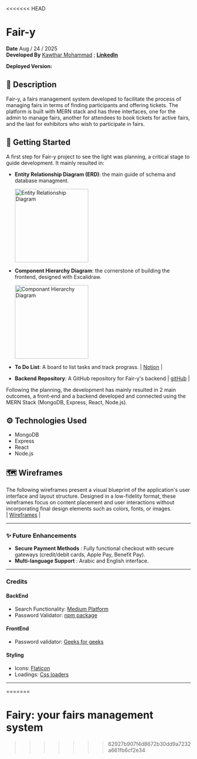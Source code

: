 <<<<<<< HEAD
# Fair-y
**Date** Aug / 24 / 2025 <br>
**Developed By**  [Kawthar Mohammad](https://github.com/Kawthara-M) ; **[LinkedIn](https://www.linkedin.com/in/kawthar-mohammad/)**

**Deployed Version:**

## 📌 Description
Fair-y, a fairs management system developed to facilitate the process of managing fairs in terms of finding participants and offering tickets. The platform is built with MERN stack and has three interfaces, one for the admin to manage fairs, another for attendees to book tickets for active fairs, and the last for exhibitors who wish to participate in fairs.

## 🚀 Getting Started

A first step for Fair-y project to see the light was planning, a critical stage to guide development. It mainly resulted in:

- **Entity Relationship Diagram (ERD)**: the main guide of schema and database managment. <br>

  <img src="" height="200px" alt="Entity Relationship Diagram">

- **Component Hierarchy Diagram**: the cornerstone of building the frontend, designed with Excalidraw. <br>

  <img src="" height="200px" alt="Componant Hierarchy Diagram">

- **To Do List**: A board to list tasks and track prograss.
  | [Notion]() |

- **Backend Repository**: A GitHub repository for Fair-y's backend | [gitHub](https://github.com/Kawthara-M/Fair-y-backend) |

Following the planning, the development has mainly resulted in 2 main outcomes, a front-end and a backend developed and connected using the MERN Stack (MongoDB, Express, React, Node.js). <br>


## ⚙️ Technologies Used

- MongoDB
- Express
- React
- Node.js

## 🗺️ Wireframes

The following wireframes present a visual blueprint of the application's user interface and layout structure. Designed in a low-fidelity format, these wireframes focus on content placement and user interactions without incorporating final design elements such as colors, fonts, or images. <br>
| [Wireframes]() |

---

### ✨ **Future Enhancements**

- **Secure Payment Methods** : Fully functional checkout with secure gateways (credit/debit cards, Apple Pay, Benefit Pay).
- **Multi-language Support** : Arabic and English interface.

---

### **Credits**

#### **BackEnd**

- Search Functionality: [Medium Platform](https://medium.com/@aniagudo.godson/running-a-simple-search-query-on-mongodb-atlas-using-express-nodejs-2-refining-search-queries-49949ce5c4a1)
- Password Validator: [npm package](https://www.npmjs.com/package/password-validator)

#### **FrontEnd**

- Password validator: [Geeks for geeks](https://www.geeksforgeeks.org/reactjs/create-a-password-validator-using-reactjs/)

#### **Styling**

- Icons: [Flaticon](https://www.flaticon.com/)
- Loadings: [Css loaders]()
---


=======
# Fairy: your fairs management system
>>>>>>> 62927b907f4d8672b30dd9a7232a661fb6cf2e34
